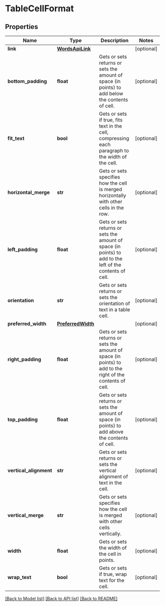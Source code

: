 # TableCellFormat

## Properties
Name | Type | Description | Notes
------------ | ------------- | ------------- | -------------
**link** | [**WordsApiLink**](WordsApiLink.md) |  | [optional] 
**bottom_padding** | **float** | Gets or sets returns or sets the amount of space (in points) to add below the contents of cell. | [optional] 
**fit_text** | **bool** | Gets or sets if true, fits text in the cell, compressing each paragraph to the width of the cell. | [optional] 
**horizontal_merge** | **str** | Gets or sets specifies how the cell is merged horizontally with other cells in the row. | [optional] 
**left_padding** | **float** | Gets or sets returns or sets the amount of space (in points) to add to the left of the contents of cell. | [optional] 
**orientation** | **str** | Gets or sets returns or sets the orientation of text in a table cell. | [optional] 
**preferred_width** | [**PreferredWidth**](PreferredWidth.md) |  | [optional] 
**right_padding** | **float** | Gets or sets returns or sets the amount of space (in points) to add to the right of the contents of cell. | [optional] 
**top_padding** | **float** | Gets or sets returns or sets the amount of space (in points) to add above the contents of cell. | [optional] 
**vertical_alignment** | **str** | Gets or sets returns or sets the vertical alignment of text in the cell. | [optional] 
**vertical_merge** | **str** | Gets or sets specifies how the cell is merged with other cells vertically. | [optional] 
**width** | **float** | Gets or sets the width of the cell in points. | [optional] 
**wrap_text** | **bool** | Gets or sets if true, wrap text for the cell. | [optional] 

[[Back to Model list]](../README.md#documentation-for-models) [[Back to API list]](../README.md#documentation-for-api-endpoints) [[Back to README]](../README.md)

